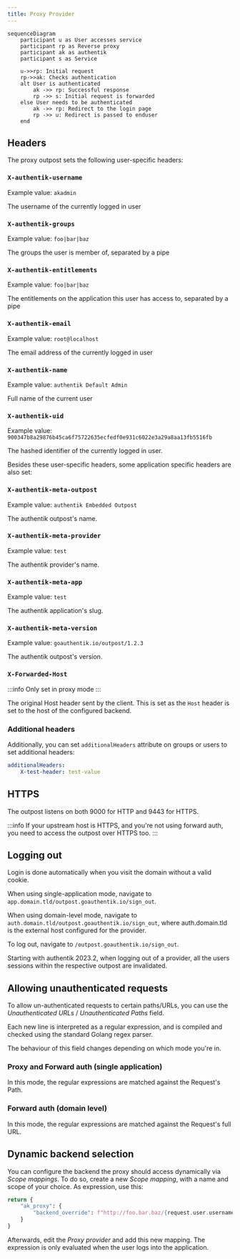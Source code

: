 ```yaml
---
title: Proxy Provider
---
```


```mermaid
sequenceDiagram
    participant u as User accesses service
    participant rp as Reverse proxy
    participant ak as authentik
    participant s as Service

    u->>rp: Initial request
    rp->>ak: Checks authentication
    alt User is authenticated
        ak ->> rp: Successful response
        rp ->> s: Initial request is forwarded
    else User needs to be authenticated
        ak ->> rp: Redirect to the login page
        rp ->> u: Redirect is passed to enduser
    end
```

## Headers

The proxy outpost sets the following user-specific headers:

### `X-authentik-username`

Example value: `akadmin`

The username of the currently logged in user

### `X-authentik-groups`

Example value: `foo|bar|baz`

The groups the user is member of, separated by a pipe

### `X-authentik-entitlements`

Example value: `foo|bar|baz`

The entitlements on the application this user has access to, separated by a pipe

### `X-authentik-email`

Example value: `root@localhost`

The email address of the currently logged in user

### `X-authentik-name`

Example value: `authentik Default Admin`

Full name of the current user

### `X-authentik-uid`

Example value: `900347b8a29876b45ca6f75722635ecfedf0e931c6022e3a29a8aa13fb5516fb`

The hashed identifier of the currently logged in user.

Besides these user-specific headers, some application specific headers are also set:

### `X-authentik-meta-outpost`

Example value: `authentik Embedded Outpost`

The authentik outpost's name.

### `X-authentik-meta-provider`

Example value: `test`

The authentik provider's name.

### `X-authentik-meta-app`

Example value: `test`

The authentik application's slug.

### `X-authentik-meta-version`

Example value: `goauthentik.io/outpost/1.2.3`

The authentik outpost's version.

### `X-Forwarded-Host`

:::info
Only set in proxy mode
:::

The original Host header sent by the client. This is set as the `Host` header is set to the host of the configured backend.

### Additional headers

Additionally, you can set `additionalHeaders` attribute on groups or users to set additional headers:

```yaml
additionalHeaders:
    X-test-header: test-value
```

## HTTPS

The outpost listens on both 9000 for HTTP and 9443 for HTTPS.

:::info
If your upstream host is HTTPS, and you're not using forward auth, you need to access the outpost over HTTPS too.
:::

## Logging out

Login is done automatically when you visit the domain without a valid cookie.

When using single-application mode, navigate to `app.domain.tld/outpost.goauthentik.io/sign_out`.

When using domain-level mode, navigate to `auth.domain.tld/outpost.goauthentik.io/sign_out`, where auth.domain.tld is the external host configured for the provider.

To log out, navigate to `/outpost.goauthentik.io/sign_out`.

Starting with authentik 2023.2, when logging out of a provider, all the users sessions within the respective outpost are invalidated.

## Allowing unauthenticated requests

To allow un-authenticated requests to certain paths/URLs, you can use the _Unauthenticated URLs_ / _Unauthenticated Paths_ field.

Each new line is interpreted as a regular expression, and is compiled and checked using the standard Golang regex parser.

The behaviour of this field changes depending on which mode you're in.

### Proxy and Forward auth (single application)

In this mode, the regular expressions are matched against the Request's Path.

### Forward auth (domain level)

In this mode, the regular expressions are matched against the Request's full URL.

## Dynamic backend selection

You can configure the backend the proxy should access dynamically via _Scope mappings_. To do so, create a new _Scope mapping_, with a name and scope of your choice. As expression, use this:

```python
return {
    "ak_proxy": {
        "backend_override": f"http://foo.bar.baz/{request.user.username}"
    }
}
```

Afterwards, edit the _Proxy provider_ and add this new mapping. The expression is only evaluated when the user logs into the application.
